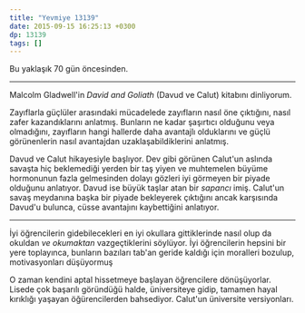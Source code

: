 ```yaml
---
title: "Yevmiye 13139"
date: 2015-09-15 16:25:13 +0300
dp: 13139
tags: []
---
```


Bu yaklaşık 70 gün öncesinden. 

------

Malcolm Gladwell'in *David and Goliath* (Davud ve Calut) kitabını
dinliyorum.

Zayıflarla güçlüler arasındaki mücadelede zayıfların nasıl öne
çıktığını, nasıl zafer kazandıklarını anlatmış. Bunların ne kadar
şaşırtıcı olduğunu veya olmadığını, zayıfların hangi hallerde daha
avantajlı olduklarını ve güçlü görünenlerin nasıl avantajdan
uzaklaşabildiklerini anlatmış.

Davud ve Calut hikayesiyle başlıyor. Dev gibi görünen Calut'un aslında
savaşta hiç beklemediği yerden bir taş yiyen ve muhtemelen büyüme
hormonunun fazla gelmesinden dolayı gözleri iyi görmeyen bir piyade
olduğunu anlatıyor. Davud ise büyük taşlar atan bir *sapancı*
imiş. Calut'un savaş meydanına başka bir piyade bekleyerek çıktığını
ancak karşısında Davud'u bulunca, cüsse avantajını kaybettiğini
anlatıyor.

-----

İyi öğrencilerin gidebilecekleri en iyi okullara gittiklerinde nasıl
olup da okuldan *ve okumaktan* vazgeçtiklerini söylüyor. İyi
öğrencilerin hepsini bir yere toplayınca, bunların bazıları tab'an
geride kaldığı için moralleri bozulup, motivasyonları düşüyormuş

O zaman kendini aptal hissetmeye başlayan öğrencilere
dönüşüyorlar. Lisede çok başarılı göründüğü halde, üniversiteye gidip,
tamamen hayal kırıklığı yaşayan öğürencilerden bahsediyor. Calut'un
üniversite versiyonları.


